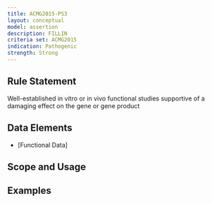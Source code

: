 ```yaml
---
title: ACMG2015-PS3
layout: conceptual
model: assertion
description: FILLIN
criteria set: ACMG2015
indication: Pathogenic
strength: Strong
---
```


Rule Statement
--------------
Well-established in vitro or in vivo functional studies supportive of a damaging effect on the gene or gene product

Data Elements
-------------
* [Functional Data]

Scope and Usage
---------------

Examples
--------
